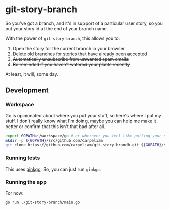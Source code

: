 # git-story-branch

So you've got a branch, and it's in support of a particular user story, so you put your story id at the end of your branch name.

With the power of `git-story-branch`, this allows you to:

1. Open the story for the current branch in your browser
2. Delete old branches for stories that have already been accepted
3. ~~Automatically unsubscribe from unwanted spam emails~~
4. ~~Be reminded if you haven't watered your plants recently~~

At least, it will, some day.

## Development

### Workspace
Go is opinionated about where you put your stuff, so here's where I put my stuff. I don't really know what I'm doing, maybe you can help me make it better or confirm that this isn't that bad after all.
```sh
export GOPATH=~/workspace/go # or wherever you feel like putting your stuff
mkdir -p ${GOPATH}/src/github.com/carpeliam
git clone https://github.com/carpeliam/git-story-branch.git ${GOPATH}/src/github.com/carpeliam/git-story-branch
```

### Running tests
This uses [ginkgo](http://onsi.github.io/ginkgo/). So, you can just run `ginkgo`.

### Running the app
For now:
```sh
go run ./git-story-branch/main.go
```
